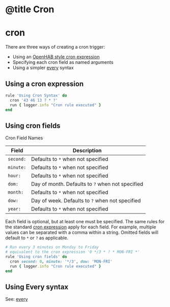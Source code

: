 # @title Cron

# cron

There are three ways of creating a cron trigger:

* Using an [OpenHAB style cron expression](https://www.openhab.org/docs/configuration/rules-dsl.html#time-based-triggers) 
* Specifying each cron field as named arguments
* Using a simpler [every](docs/usage/triggers/every.md) syntax

## Using a cron expression

```ruby
rule 'Using Cron Syntax' do
  cron '43 46 13 ? * ?'
  run { logger.info "Cron rule executed" }
end
```

## Using cron fields

Cron Field Names

| Field     | Description                                      |
| --------- | ------------------------------------------------ |
| `second:` | Defaults to `*` when not specified               |
| `minute:` | Defaults to `*` when not specified               |
| `hour:`   | Defaults to `*` when not specified               |
| `dom:`    | Day of month. Defaults to `?` when not specified |
| `month:`  | Defaults to `*` when not specified               |
| `dow:`    | Day of week. Defaults to `?` when not specified  |
| `year:`   | Defaults to `*` when not specified               |

Each field is optional, but at least one must be specified. The same rules for the standard [cron expression](https://www.quartz-scheduler.org/documentation/quartz-2.2.2/tutorials/tutorial-lesson-06.html) 
apply for each field.
For example, multiple values can be separated with a comma within a string. Omitted fields will default to `*` or `?` 
as applicable.

```ruby
# Run every 3 minutes on Monday to Friday
# equivalent to the cron expression '0 */3 * ? * MON-FRI *'
rule 'Using cron fields' do
  cron second: 0, minute: '*/3', dow: 'MON-FRI'
  run { logger.info "Cron rule executed" }
end
```

## Using Every syntax

See: [every](docs/usage/triggers/every.md)